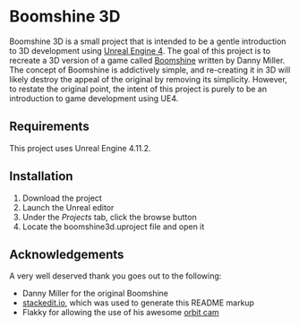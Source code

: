 **Boomshine 3D**
============
Boomshine 3D is a small project that is intended to be a gentle introduction to 3D development using [Unreal Engine 4](https://www.unrealengine.com/). The goal of this project is to recreate a 3D version of a game called [Boomshine](http://www.k2xl.com/games/boomshine/) written by Danny Miller. The concept of Boomshine is addictively simple, and re-creating it in 3D will likely destroy the appeal of the original by removing its simplicity. However, to restate the original point, the intent of this project is purely to be an introduction to game development using UE4.


Requirements
-------------------
This project uses Unreal Engine 4.11.2.



Installation
----------------

 1. Download the project
 2. Launch the Unreal editor
 3. Under the *Projects* tab, click the browse button
 4. Locate the boomshine3d.uproject file and open it


Acknowledgements
---------------------------
A very well deserved thank you goes out to the following:

 - Danny Miller for the original Boomshine
 - [stackedit.io](https://stackedit.io/viewer#), which was used to generate this README markup
 - Flakky for allowing the use of his awesome [orbit cam](https://www.youtube.com/watch?v=YNgXBrBYiQ0)
